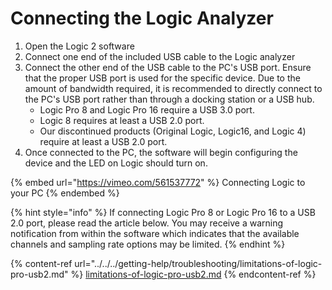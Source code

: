 # Connecting the Logic Analyzer

1. Open the Logic 2 software
2. Connect one end of the included USB cable to the Logic analyzer
3. Connect the other end of the USB cable to the PC's USB port. Ensure that the proper USB port is used for the specific device. Due to the amount of bandwidth required, it is recommended to directly connect to the PC's USB port rather than through a docking station or a USB hub.
   * Logic Pro 8 and Logic Pro 16 require a USB 3.0 port.
   * Logic 8 requires at least a USB 2.0 port.
   * Our discontinued products (Original Logic, Logic16, and Logic 4) require at least a USB 2.0 port.
4. Once connected to the PC, the software will begin configuring the device and the LED on Logic should turn on.

{% embed url="https://vimeo.com/561537772" %}
Connecting Logic to your PC
{% endembed %}

{% hint style="info" %}
If connecting Logic Pro 8 or Logic Pro 16 to a USB 2.0 port, please read the article below. You may receive a warning notification from within the software which indicates that the available channels and sampling rate options may be limited.
{% endhint %}

{% content-ref url="../../../getting-help/troubleshooting/limitations-of-logic-pro-usb2.md" %}
[limitations-of-logic-pro-usb2.md](../../../getting-help/troubleshooting/limitations-of-logic-pro-usb2.md)
{% endcontent-ref %}



